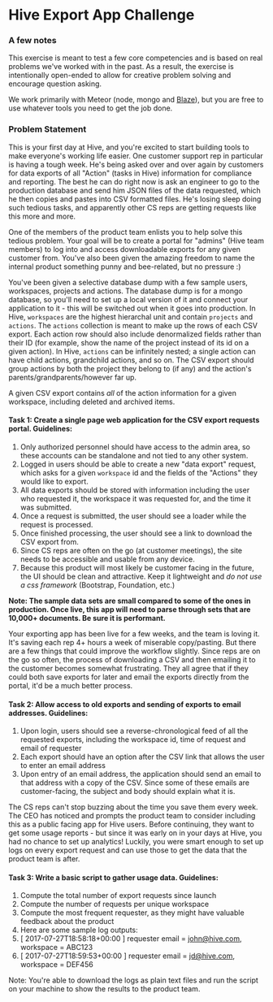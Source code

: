 # Hive Export App Challenge
### A few notes
This exercise is meant to test a few core competencies and is based on real problems we've worked with in the past. As a result, the exercise is intentionally open-ended to allow for creative problem solving and encourage question asking.

We work primarily with Meteor (node, mongo and [Blaze](https://guide.meteor.com/blaze.html)), but you are free to use whatever tools you need to get the job done.

### Problem Statement
This is your first day at Hive, and you're excited to start building tools to make everyone's working life easier. One customer support rep in particular is having a tough week. He's being asked over and over again by customers for data exports of all "Action" (tasks in Hive) information for compliance and reporting. The best he can do right now is ask an engineer to go to the production database and send him JSON files of the data requested, which he then copies and pastes into CSV formatted files. He's losing sleep doing such tedious tasks, and apparently other CS reps are getting requests like this more and more.

One of the members of the product team enlists you to help solve this tedious problem. Your goal will be to create a portal for "admins" (Hive team members) to log into and access downloadable exports for any given customer from. You've also been given the amazing freedom to name the internal product something punny and bee-related, but no pressure :)

You've been given a selective database dump with a few sample users, workspaces, projects and actions. The database dump is for a mongo database, so you'll need to set up a local version of it and connect your application to it - this will be switched out when it goes into production. In Hive, `workspaces` are the highest hierarchal unit and contain `projects` and `actions`. The `actions` collection is meant to make up the rows of each CSV export. Each action row should also include denormalized fields rather than their ID (for example, show the name of the project instead of its id on a given action). In Hive, `actions` can be infinitely nested; a single action can have child actions, grandchild actions, and so on. The CSV export should group actions by both the project they belong to (if any) and the action's parents/grandparents/however far up.

A given CSV export contains *all* of the action information for a given workspace, including deleted and archived items.


#### Task 1: Create a single page web application for the CSV export requests portal. Guidelines:
1. Only authorized personnel should have access to the admin area, so these accounts can be standalone and not tied to any other system.
2. Logged in users should be able to create a new "data export" request, which asks for a given `workspace` id and the fields of the "Actions" they would like to export.
3. All data exports should be stored with information including the user who requested it, the workspace it was requested for, and the time it was submitted.
4. Once a request is submitted, the user should see a loader while the request is processed.
5. Once finished processing, the user should see a link to download the CSV export from.
6. Since CS reps are often on the go (at customer meetings), the site needs to be accessible and usable from any device.
7. Because this product will most likely be customer facing in the future, the UI should be clean and attractive. Keep it lightweight and *do not use a css framework* (Bootstrap, Foundation, etc.)

**Note: The sample data sets are small compared to some of the ones in production. Once live, this app will need to parse through sets that are 10,000+ documents. Be sure it is performant.**

Your exporting app has been live for a few weeks, and the team is loving it. It's saving each rep 4+ hours a week of miserable copy/pasting. But there are a few things that could improve the workflow slightly. Since reps are on the go so often, the process of downloading a CSV and then emailing it to the customer becomes somewhat frustrating. They all agree that if they could both save exports for later and email the exports directly from the portal, it'd be a much better process.

#### Task 2: Allow access to old exports and sending of exports to email addresses. Guidelines:
1. Upon login, users should see a reverse-chronological feed of all the requested exports, including the workspace id, time of request and email of requester
2. Each export should have an option after the CSV link that allows the user to enter an email address
3. Upon entry of an email address, the application should send an email to that address with a copy of the CSV. Since some of these emails are customer-facing, the subject and body should explain what it is.

The CS reps can't stop buzzing about the time you save them every week. The CEO has noticed and prompts the product team to consider including this as a public facing app for Hive users. Before continuing, they want to get some usage reports - but since it was early on in your days at Hive, you had no chance to set up analytics! Luckily, you were smart enough to set up logs on every export request and can use those to get the data that the product team is after.

#### Task 3: Write a basic script to gather usage data. Guidelines:
1. Compute the total number of export requests since launch
2. Compute the number of requests per unique workspace
3. Compute the most frequent requester, as they might have valuable feedback about the product
4. Here are some sample log outputs:
  1. [ 2017-07-27T18:58:18+00:00 ] requester email = john@hive.com, workspace = ABC123
  2. [ 2017-07-27T18:59:53+00:00 ] requester email = jd@hive.com, workspace = DEF456

Note: You're able to download the logs as plain text files and run the script on your machine to show the results to the product team.


